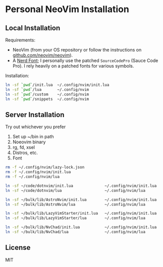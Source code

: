 Personal NeoVim Installation
============================

Local Installation
------------------

Requirements:

- NeoVim (from your OS repository or follow the instructions on [github.com/neovim/neovim](https://github.com/neovim/neovim)).
- A [Nerd Font](https://github.com/ryanoasis/nerd-fonts); I personally use the patched `SourceCodePro` (Sauce Code Pro). I rely heavily on a patched fonts for various symbols.

Installation:

```bash
ln -sf `pwd`/init.lua  ~/.config/nvim/init.lua
ln -sf `pwd`/lua       ~/.config/nvim
ln -sf `pwd`/custom    ~/.config/nvim
ln -sf `pwd`/snippets  ~/.config/nvim
```

Server Installation
-------------------

Try out whichever you prefer

1. Set up ~/bin in path
2. Noeovim binary
3. rg, fd, xsel
4. Distros, etc.
5. Font

```bash
rm -f ~/.config/nvim/lazy-lock.json
rm -f ~/.config/nvim/init.lua
rm -f ~/.config/nvim/lua

ln -sf ~/code/dotnvim/init.lua              ~/.config/nvim/init.lua
ln -sf ~/code/dotnvim/lua                   ~/.config/nvim/lua

ln -sf ~/bulk/lib/AstroNvim/init.lua        ~/.config/nvim/init.lua
ln -sf ~/bulk/lib/AstroNvim/lua             ~/.config/nvim/lua

ln -sf ~/bulk/lib/LazyVimStarter/init.lua   ~/.config/nvim/init.lua
ln -sf ~/bulk/lib/LazyVimStarter/lua        ~/.config/nvim/lua

ln -sf ~/bulk/lib/NvChad/init.lua           ~/.config/nvim/init.lua
ln -sf ~/bulk/lib/NvChad/lua                ~/.config/nvim/lua
```

License
-------

MIT
